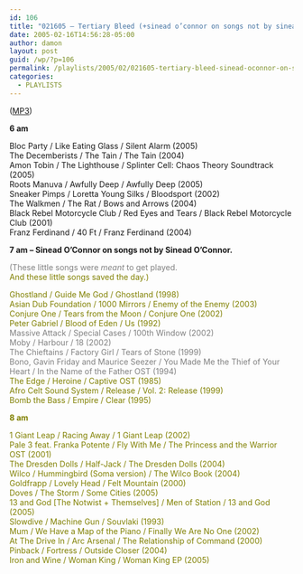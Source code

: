 ```yaml
---
id: 106
title: "021605 – Tertiary Bleed (+sinead o’connor on songs not by sinead o’connor)"
date: 2005-02-16T14:56:28-05:00
author: damon
layout: post
guid: /wp/?p=106
permalink: /playlists/2005/02/021605-tertiary-bleed-sinead-oconnor-on-songs-not-by-sinead-oconnor/
categories:
  - PLAYLISTS
---
```


(<a href="/radio/slipstream021605.mp3">MP3</a>)

**6 am**

Bloc Party / Like Eating Glass / Silent Alarm (2005)  
The Decemberists / The Tain / The Tain (2004)  
Amon Tobin / The Lighthouse / Splinter Cell: Chaos Theory Soundtrack (2005)  
Roots Manuva / Awfully Deep / Awfully Deep (2005)  
Sneaker Pimps / Loretta Young Silks / Bloodsport (2002)  
The Walkmen / The Rat / Bows and Arrows (2004)  
Black Rebel Motorcycle Club / Red Eyes and Tears / Black Rebel Motorcycle Club (2001)  
Franz Ferdinand / 40 Ft / Franz Ferdinand (2004)

**7 am – Sinead O’Connor on songs not by Sinead O’Connor.**

<font color="#808080">(These little songs were <i>meant</i> to get played.  
 <font color="#808000">And these little songs saved the day.)

Ghostland / Guide Me God / Ghostland (1998)  
Asian Dub Foundation / 1000 Mirrors / Enemy of the Enemy (2003)  
Conjure One / Tears from the Moon / Conjure One (2002)  
Peter Gabriel / Blood of Eden / Us (1992)  
<font color="#808080">Massive Attack / <font color="#808080">Special Cases / <font color="#808080">100th Window (2002)  
Moby / Harbour / 18 (2002)  
<font color="#808080">The Chieftains / <font color="#808080">Factory Girl / <font color="#808080">Tears of Stone (1999)  
Bono, Gavin Friday and Maurice Seezer / You Made Me the Thief of Your Heart / In the Name of the Father OST (1994)  
<font color="#808000">The Edge / <font color="#808000">Heroine / <font color="#808000">Captive OST (1985)  
Afro Celt Sound System / Release / Vol. 2: Release (1999)  
<font color="#808000">Bomb the Bass / <font color="#808000">Empire / <font color="#808000">Clear (1995)

**8 am**

1 Giant Leap / Racing Away / 1 Giant Leap (2002)  
Pale 3 feat. Franka Potente / Fly With Me / The Princess and the Warrior OST (2001)  
The Dresden Dolls / Half-Jack / The Dresden Dolls (2004)  
Wilco / Hummingbird (Soma version) / The Wilco Book (2004)  
Goldfrapp / Lovely Head / Felt Mountain (2000)  
Doves / The Storm / Some Cities (2005)  
13 and God [The Notwist + Themselves] / Men of Station / 13 and God (2005)  
Slowdive / Machine Gun / Souvlaki (1993)  
Mum / We Have a Map of the Piano / Finally We Are No One (2002)  
At The Drive In / Arc Arsenal / The Relationship of Command (2000)  
Pinback / Fortress / Outside Closer (2004)  
Iron and Wine / Woman King / Woman King EP (2005)
